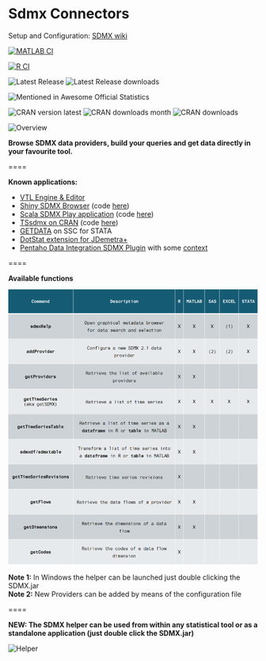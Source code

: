 Sdmx Connectors
====

Setup and Configuration: [SDMX wiki](https://github.com/amattioc/SDMX/wiki)<br>

[![MATLAB CI](https://github.com/amattioc/SDMX/actions/workflows/matlab-ci.yml/badge.svg?branch=master)](https://github.com/amattioc/SDMX/actions/workflows/matlab-ci.yml)

[![R CI](https://github.com/amattioc/SDMX/actions/workflows/r-ci.yml/badge.svg?branch=master)](https://github.com/amattioc/SDMX/actions/workflows/r-ci.yml)

![Latest Release](https://img.shields.io/github/v/release/amattioc/SDMX)   ![Latest Release downloads](https://img.shields.io/github/downloads/amattioc/SDMX/latest/total)


![Mentioned in Awesome Official Statistics ](https://awesome.re/mentioned-badge.svg)

![CRAN version latest](https://www.r-pkg.org/badges/version-ago/RJSDMX)    ![CRAN downloads month](https://cranlogs.r-pkg.org/badges/RJSDMX)    ![CRAN downloads](https://cranlogs.r-pkg.org/badges/grand-total/RJSDMX)

![Overview](https://github.com/amattioc/SDMX/blob/master/docs/resources/sdmx2.png)

**Browse SDMX data providers, build your queries and get data directly in your favourite tool.**

====

**Known applications:**

* [VTL Engine & Editor](https://github.com/vpinna80/VTL)
* [Shiny SDMX Browser](https://rjsdmx.shinyapps.io/sdmxBrowser/) (code [here](https://github.com/bowerth/sdmxBrowser))
* [Scala SDMX Play application](http://sdmx.rdata.work/) (code [here](https://github.com/bowerth/sdmxPlay))
* [TSsdmx on CRAN](http://cran.us.r-project.org/web/packages/TSsdmx/index.html) (code [here](http://tsdbi.r-forge.r-project.org/))
* [GETDATA](http://econpapers.repec.org/software/bocbocode/S458093.htm)  on SSC for STATA
* [DotStat extension for JDemetra+](https://github.com/nbbrd/jdemetra-dotstat) 
* [Pentaho Data Integration SDMX Plugin](https://github.com/andtorg/sdmx-kettle) with some [context](http://andtorg.github.io/bi/2016/06/14/pentaho-sdmx-step-plugin)

====

**Available functions**

![Functions](https://github.com/amattioc/SDMX/blob/master/docs/resources/sdmxtable.png) 

**Note 1:** In Windows the helper can be launched just double clicking the SDMX.jar <br>
**Note 2:** New Providers can be added by means of the configuration file <br>

====

**NEW: The SDMX helper can be used from within any statistical tool or as a standalone application (just double click the SDMX.jar)**

![Helper](https://github.com/amattioc/SDMX/blob/master/docs/resources/helper.png)



